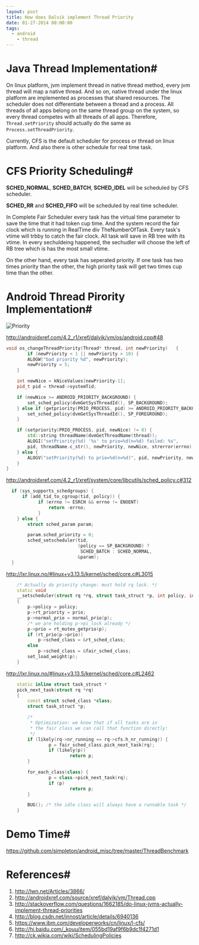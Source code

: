 ```yaml
---
layout: post
title: How does Dalvik implement Thread Priority
date: 01-27-2014 00:00:00
tags:
  - android
	- thread
---
```


# Java Thread Implementation#

On linux platform, jvm implement thread in native thread method, every jvm thread will map a native thread. And so on, native thread under the linux platform are implemented as processes that shared resources. The scheduler does not differentiate between a thread and a process.
All threads of all apps belong on the same thread group on the system, so every thread competes with all threads of all apps. Therefore, `Thread.setPriority` should actually do the same as `Process.setThreadPriority`.

Currently, CFS is the default scheduler for process or thread on linux platform. And also there is other schedule for real time task.

# CFS Priority Scheduling#
**SCHED_NORMAL**, **SCHED_BATCH**, **SCHED_IDEL** will be scheduled by CFS scheduler.

**SCHED_RR** and **SCHED_FIFO** will be scheduled by real time scheduler.

In Complete Fair Scheduler every task has the virtual time parameter to save the time that it had token cup time. And the system record the fair clock which is running in RealTime div TheNumberOfTask. Every task's vtime will trbby to catch the fair clock. All task will save in RB tree with its vtime. In every sechuldeing happened, the sechudler will choose the left of RB tree which is has the most small vtime.

On the other hand, every task has seperated priority. If one task has two times priority than the other, the high priority task will get two times cup time than the other.
# Android Thread Pirority Implementation#

![Priority](http://pic002.cnblogs.com/images/2011/261337/2011110610315226.png)

<http://androidxref.com/4.2_r1/xref/dalvik/vm/os/android.cpp#48>
```c++
void os_changeThreadPriority(Thread* thread, int newPriority)	{
		if (newPriority < 1 || newPriority > 10) {
		ALOGW("bad priority %d", newPriority);
        newPriority = 5;
    }

    int newNice = kNiceValues[newPriority-1];
    pid_t pid = thread->systemTid;

    if (newNice >= ANDROID_PRIORITY_BACKGROUND) {
        set_sched_policy(dvmGetSysThreadId(), SP_BACKGROUND);
    } else if (getpriority(PRIO_PROCESS, pid) >= ANDROID_PRIORITY_BACKGROUND) {
        set_sched_policy(dvmGetSysThreadId(), SP_FOREGROUND);
    }

    if (setpriority(PRIO_PROCESS, pid, newNice) != 0) {
        std::string threadName(dvmGetThreadName(thread));
        ALOGI("setPriority(%d) '%s' to prio=%d(n=%d) failed: %s",
        pid, threadName.c_str(), newPriority, newNice, strerror(errno));
    } else {
        ALOGV("setPriority(%d) to prio=%d(n=%d)", pid, newPriority, newNice);
    }
}
```

<http://androidxref.com/4.2_r1/xref/system/core/libcutils/sched_policy.c#312>

```c++
  if (sys_supports_schedgroups) {
      if (add_tid_to_cgroup(tid, policy)) {
            if (errno != ESRCH && errno != ENOENT)
                return -errno;
			}
	} else {
        struct sched_param param;

        param.sched_priority = 0;
        sched_setscheduler(tid,
                           (policy == SP_BACKGROUND) ?
                            SCHED_BATCH : SCHED_NORMAL,
                           &param);
  }
```


<http://lxr.linux.no/#linux+v3.13.5/kernel/sched/core.c#L3015>

```C++
	/* Actually do priority change: must hold rq lock. */
	static void
	__setscheduler(struct rq *rq, struct task_struct *p, int policy, int prio)
	{
		p->policy = policy;
		p->rt_priority = prio;
		p->normal_prio = normal_prio(p);
		/* we are holding p->pi_lock already */
		p->prio = rt_mutex_getprio(p);
		if (rt_prio(p->prio))
			p->sched_class = &rt_sched_class;
		else
			p->sched_class = &fair_sched_class;
		set_load_weight(p);
	}
```

<http://lxr.linux.no/#linux+v3.13.5/kernel/sched/core.c#L2462>

```C++
	static inline struct task_struct *
	pick_next_task(struct rq *rq)
	{
        const struct sched_class *class;
        struct task_struct *p;

        /*
         * Optimization: we know that if all tasks are in
         * the fair class we can call that function directly:
         */
        if (likely(rq->nr_running == rq->cfs.h_nr_running)) {
                p = fair_sched_class.pick_next_task(rq);
                if (likely(p))
                        return p;
        }

        for_each_class(class) {
                p = class->pick_next_task(rq);
                if (p)
                        return p;
        }

        BUG(); /* the idle class will always have a runnable task */
	}
```


# Demo Time#

<https://github.com/simpleton/android_misc/tree/master/ThreadBenchmark>

# References#

1. <http://lwn.net/Articles/3866/>
2. <http://androidxref.com/source/xref/dalvik/vm/Thread.cpp>
3. <http://stackoverflow.com/questions/1662185/do-linux-jvms-actually-implement-thread-priorities>
4. <http://blog.csdn.net/innost/article/details/6940136>
5. <https://www.ibm.com/developerworks/cn/linux/l-cfs/>
6. <http://hi.baidu.com/_kouu/item/055bd19af9f6b9dc1f4271d1>
7. <http://ck.wikia.com/wiki/SchedulingPolicies>
